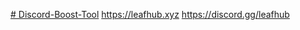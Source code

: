 [# Discord-Boost-Tool](https://www.youtube.com/watch?v=W8JtRzJxvzs)
https://leafhub.xyz
https://discord.gg/leafhub
